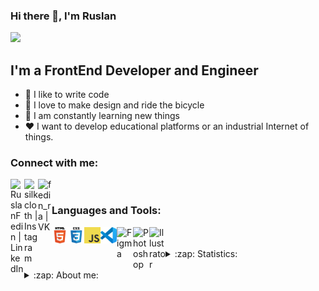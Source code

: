### Hi there 👋, I'm Ruslan

![](https://komarev.com/ghpvc/?username=RuslanFedin)

## I'm a FrontEnd Developer and Engineer
- 💪 I like to write code
- 🎉 I love to make design and ride the bicycle
- 🥅 I am constantly learning new things
- ❤️ I want to develop educational platforms or an industrial Internet of things.

### Connect with me:

[<img align="left" alt="RuslanFedin | LinkedIn" width="22px" src="https://cdn.jsdelivr.net/npm/simple-icons@v3/icons/linkedin.svg" />][linkedin]
[<img align="left" alt="silkcloth | Instagram" width="22px" src="https://cdn.jsdelivr.net/npm/simple-icons@v3/icons/instagram.svg" />][instagram]
[<img align="left" alt="fedin_ra | VK" width="22px" src="https://cdn.jsdelivr.net/npm/simple-icons@v3/icons/vk.svg" />][vk]

<br />

### Languages and Tools:

<img align="left" alt="HTML5" width="26px" src="https://raw.githubusercontent.com/github/explore/80688e429a7d4ef2fca1e82350fe8e3517d3494d/topics/html/html.png" />
<img align="left" alt="CSS3" width="26px" src="https://raw.githubusercontent.com/github/explore/80688e429a7d4ef2fca1e82350fe8e3517d3494d/topics/css/css.png" />
<img align="left" alt="JavaScript" width="26px" src="https://raw.githubusercontent.com/github/explore/80688e429a7d4ef2fca1e82350fe8e3517d3494d/topics/javascript/javascript.png" />
<img align="left" alt="Visual Studio Code" width="26px" src="https://raw.githubusercontent.com/github/explore/80688e429a7d4ef2fca1e82350fe8e3517d3494d/topics/visual-studio-code/visual-studio-code.png" />
<img align="left" alt="Figma" width="26px" src="https://cdn-icons-png.flaticon.com/512/5968/5968705.png" />
<img align="left" alt="Photoshop" width="26px" src="https://pngicon.ru/file/uploads/photoshop.png"/>
<img align="left" alt="Illustrator" width="26px" src="https://pngicon.ru/file/uploads/illustrator.png" />

<br />
<br />



<details>
  <summary>:zap: Statistics:</summary>
   <img align="left" alt="codeSTACKr's GitHub Stats" src="https://github-readme-stats.vercel.app/api/top-langs/?username=RuslanFedin&langs_count=8&layout=compact" />
   <img align="left" alt="codeSTACKr's GitHub Stats" src="https://github-readme-stats.vercel.app/api?username=RuslanFedin&show_icons=true" />
</details>

<br />

<details>
  <summary>:zap: About me:</summary>
</details>


[linkedin]: https://www.linkedin.com/in/ruslan-fedin-19aa5a105
[instagram]: https://www.instagram.com/silkcloth
[vk]: https://vk.com/fedin_ra
